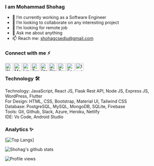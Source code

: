### I am Mohammad Shohag

- 🔭 I’m currently working as a Software Engineer
- 👯 I’m looking to collaborate on any interesting project
- 🤔 I’m looking for remote job
- 💬 Ask me about anything
- 📫 Reach me: shohagcsediu@gmail.com

### Connect with me ⚡
[<img align="left" alt="Whatsapp" width="26px" src="https://i.imgur.com/5RcuQSo.png" />][whatsapp]
[<img align="left" alt="Medium" width="26px" src="https://i.imgur.com/2Vx1jdP.png" />][medium]
[<img align="left" alt="Linkedin" width="26px" src="https://i.imgur.com/mMnHKRL.png" />][linkedin]
[<img align="left" alt="Twitter" width="26px" src="https://i.imgur.com/nl03kI0.png" />][twitter]
[<img align="left" alt="Stackoverflow" width="26px" src="https://i.imgur.com/14wFxRw.png" />][stackoverflow]
[<img align="left" alt="Pinterest" width="26px" src="https://i.imgur.com/eL2rw1L.png" />][pinterest]
[<img align="left" alt="Tumblr" width="26px" src="https://i.imgur.com/3AwqP6x.png" />][tumblr]
[<img align="left" alt="Facebook" width="26px" src="https://i.imgur.com/gy6BxWD.png" />][facebook]
[<img align="left" alt="Instagram" width="26px" src="https://i.imgur.com/zmJcCYa.jpg" />][instagram]
<br />

### Technology 🛠
Technology: JavaScript, React JS, Flask Rest API, Node JS, Express JS, WordPress, Flutter
<br />
For Design: HTML, CSS, Bootstrap, Material UI, Tailwind CSS
<br />
Database: PostgreSQL, MySQL, MongoDB, SQLite, Firebase
<br />
Tools: Git, Github, Slack, Azure, Heroku, Netlify
<br />
IDE: Vs Code, Android Studio
<br />

### Analytics ✨
[![Top Langs](https://github-readme-stats.vercel.app/api/top-langs/?username=shohagcsediu)]

![Shohag's github stats](https://github-readme-stats.vercel.app/api?username=shohagcsediu&count_private=true)

![Profile views](https://gpvc.arturio.dev/shohagcsediu)

[whatsapp]: https://wa.me/8801927095885
[medium]: https://shohagcsediu.medium.com/
[linkedin]: https://www.linkedin.com/in/shohagcsediu
[twitter]: https://twitter.com/shohagcsediu
[stackoverflow]: https://stackoverflow.com/users/5145944/mohammad-shohag
[pinterest]: https://www.pinterest.com/shohagcsediu/
[tumblr]: https://shohagcsediu.tumblr.com/
[facebook]: https://www.facebook.com/shohag.py
[instagram]: https://www.instagram.com/shohagcsediu/
